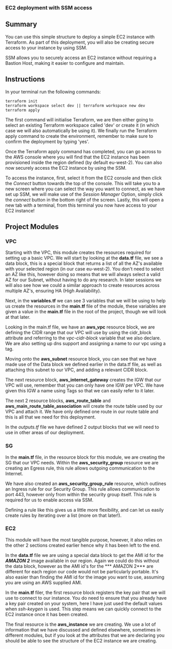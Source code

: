 ### EC2 deployment with SSM access

## Summary

You can use this simple structure to deploy a simple EC2 instance with Terraform.  As part of this deployment, you will also be creating secure access to your instance by using SSM.

SSM allows you to securely access an EC2 instance without requiring a Bastion Host, making it easier to configure and maintain.

## Instructions

In your terminal run the following commands:

```
terraform init
terraform workspace select dev || terraform workspace new dev
terraform apply
```

The first command will initialise Terraform, we are then either going to select an existing Terraform workspace called 'dev' or create it (in which case we will also automatically be using it).  We finally run the Terraform apply command to create the environment, remember to make sure to confirm the deployment by typing 'yes'.

Once the Terraform apply command has completed, you can go across to the AWS console where you will find that the EC2 instance has been provisioned inside the region defined (by default eu-west-2). You can also now securely access the EC2 instance by using the SSM.

To access the instance, first, select it from the EC2 console and then click the *Connect* button towards the top of the console.  This will take you to a new screen where you can select the way you want to connect, as we have set up SSM, we will make use of the *Session Manager* Option, simply click the *connect* button in the bottom right of the screen.  Lastly, this will open a new tab with a terminal, from this terminal you now have access to your EC2 instance!

## Project Modules

### VPC

Starting with the VPC, this module creates the resources required for setting up a basic VPC.  We will start by looking at the **data.tf** file, we see a data block, this is a special block that returns a list of all the AZ's available with your selected region (in our case eu-west-2).  You don't need to select an AZ like this, however doing so means that we will always select a valid AZ for our Subnet, without having to do any research.  In later sessions we will also see how we could a similar approach to create resources across multiple AZ's, ensuring HA (High Availability).

Next, in the **variables.tf**  we can see 3 variables that we will be using to help us create the resources in the **main.tf** file of the module, these variables are given a value in the **main.tf** file in the root of the project, though we will look at that later.

Looking in the main.tf file, we have an **aws_vpc** resource block, we are defining the CIDR range that our VPC will use by using the cidr_block attribute and referring to the *vpc-cidr-block* variable that we also declare.  We are also setting up dns support and assigning a name to our vpc using a tag.

Moving onto the **aws_subnet** resource block, you can see that we have made use of the Data block we defined earlier in the data.tf file, as well as attaching this subnet to our VPC, and adding a relevant CIDR block.

The next resource block, **aws_internet_gateway** creates the IGW that our VPC will use, remember that you can only have one IGW per VPC.  We have given this IGW a name using Tags so that we can easily refer to it later.

The next 2 resource blocks, **aws_route_table** and **aws_main_route_table_association** will create the route table used by our VPC and attach it.  We have only defined one route in our route table and this is all that we need for this deployment.

In the *outputs.tf* file we have defined 2 output blocks that we will need to use in other areas of our deployment.

### SG

In the **main.tf** file, in the resource block for this module, we are creating the SG that our VPC needs.  Within the **aws_security_group** resource we are creating an Egress rule, this rule allows outgoing communication to the Internet.

We have also created an **aws_security_group_rule** resource, which outlines an Ingress rule for our Security Group.  This rule allows communication to port 443, however only from within the security group itself.  This rule is required for us to enable access via SSM.

Defining a rule like this gives us a little more flexibility, and can let us easily create rules by iterating over a list (more on that later!).   

### EC2

This module will have the most tangible purpose, however, it also relies on the other 2 sections created earlier hence why it has been left to the end.

In the **data.tf** file we are using a special data block to get the AMI id for the ***AMAZON 2*** image available in our region.  Again we could do this without the data block, however as the AMI id's for the *** AMAZON 2*** are different for each region our code would not be particularly portable.  It's also easier than finding the AMI id for the image you want to use, assuming you are using an AWS supplied AMI.

In the **main.tf** filer, the first resource block registers the key pair that we will use to connect to our instance. You do need to ensure that you already have a key pair created on your system, here I have just used the default values when *ssh-keygen* is used.  This step means we can quickly connect to the EC2 instance once it has been created.

The final resource is the **aws_instance** we are creating.  We use a lot of information that we have discussed and defined elsewhere, sometimes in different modules, but if you look at the attributes that we are declaring you should be able to see the structure of the EC2 instance we are creating.